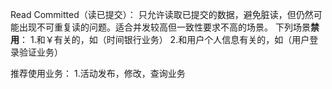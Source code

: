 Read Committed（读已提交）：
只允许读取已提交的数据，避免脏读，但仍然可能出现不可重复读的问题。适合并发较高但一致性要求不高的场景。
下列场景**禁用**：
1.和￥有关的，如（时间银行业务）
2.和用户个人信息有关的，如（用户登录验证业务）

推荐使用业务：
1.活动发布，修改，查询业务